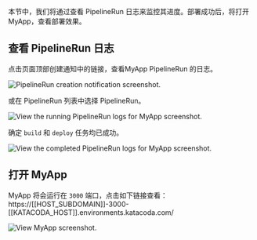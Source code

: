 本节中，我们将通过查看 PipelineRun 日志来监控其进度。部署成功后，将打开 MyApp，查看部署效果。

## 查看 PipelineRun 日志

点击页面顶部创建通知中的链接，查看MyApp PipelineRun 的日志。

![PipelineRun creation notification screenshot.](https://raw.githubusercontent.com/ncskier/katacoda/master/tekton-dashboard/images/pipeline-run-created-notification.png)

或在 PipelineRun 列表中选择 PipelineRun。

![View the running PipelineRun logs for MyApp screenshot.](https://raw.githubusercontent.com/ncskier/katacoda/master/tekton-dashboard/images/pipeline-run-running.png)

确定 `build` 和 `deploy` 任务均已成功。

![View the completed PipelineRun logs for MyApp screenshot.](https://raw.githubusercontent.com/ncskier/katacoda/master/tekton-dashboard/images/pipeline-run-completed.png)

## 打开 MyApp

MyApp 将会运行在 `3000` 端口，点击如下链接查看：
https://[[HOST_SUBDOMAIN]]-3000-[[KATACODA_HOST]].environments.katacoda.com/

![View MyApp screenshot.](https://raw.githubusercontent.com/ncskier/katacoda/master/tekton-dashboard/images/view-myapp.png)